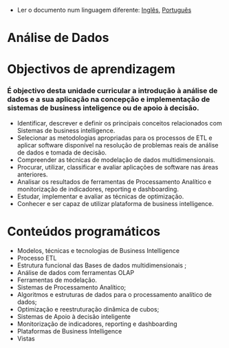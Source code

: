 * Ler o documento num linguagem diferente: [Inglês](README.md), [Português](README.pt.md)

# Análise de Dados
# Objectivos de aprendizagem

### É objectivo desta unidade curricular a introdução à análise de dados e a sua aplicação na concepção e implementação de sistemas de business inteligence ou de apoio à decisão.
- Identificar, descrever e definir os principais conceitos relacionados com Sistemas de business intelligence.
- Selecionar as metodologias apropriadas para os processos de ETL e aplicar software disponível na resolução de problemas reais de análise de dados e tomada de decisão.
- Compreender as técnicas de modelação de dados multidimensionais.
- Procurar, utilizar, classificar e avaliar aplicações de software nas áreas anteriores.
- Analisar os resultados de ferramentas de Processamento Analítico e monitorização de indicadores, reporting e dashboarding.
- Estudar, implementar e avaliar as técnicas de optimização.
- Conhecer e ser capaz de utilizar plataforma de business intelligence.

# Conteúdos programáticos
- Modelos, técnicas e tecnologias de Business Intelligence
- Processo ETL
- Estrutura funcional das Bases de dados multidimensionais ;
- Análise de dados com ferramentas OLAP
- Ferramentas de modelação.
- Sistemas de Processamento Analítico;
- Algoritmos e estruturas de dados para o processamento analítico de dados;
- Optimização e reestruturação dinâmica de cubos;
- Sistemas de Apoio à decisão inteligente
- Monitorização de indicadores, reporting e dashboarding
- Plataformas de Business Intelligence
- Vistas

